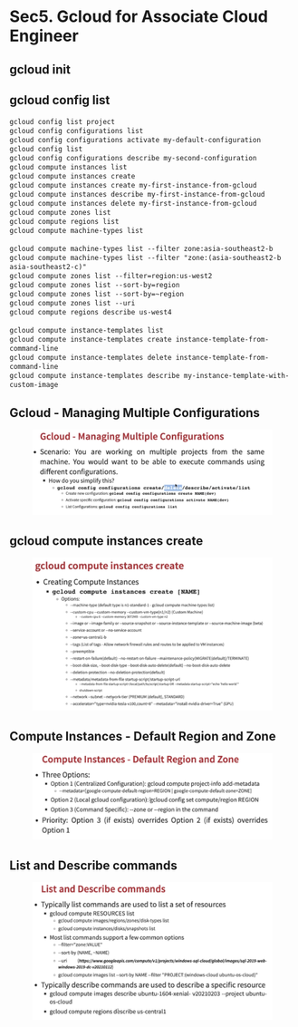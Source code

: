 # Sec5. Gcloud for Associate Cloud Engineer

## gcloud init

## gcloud config list

```
gcloud config list project
gcloud config configurations list
gcloud config configurations activate my-default-configuration
gcloud config list
gcloud config configurations describe my-second-configuration
gcloud compute instances list
gcloud compute instances create
gcloud compute instances create my-first-instance-from-gcloud
gcloud compute instances describe my-first-instance-from-gcloud
gcloud compute instances delete my-first-instance-from-gcloud
gcloud compute zones list
gcloud compute regions list
gcloud compute machine-types list
 
gcloud compute machine-types list --filter zone:asia-southeast2-b
gcloud compute machine-types list --filter "zone:(asia-southeast2-b asia-southeast2-c)"
gcloud compute zones list --filter=region:us-west2
gcloud compute zones list --sort-by=region
gcloud compute zones list --sort-by=~region
gcloud compute zones list --uri
gcloud compute regions describe us-west4
 
gcloud compute instance-templates list
gcloud compute instance-templates create instance-template-from-command-line
gcloud compute instance-templates delete instance-template-from-command-line
gcloud compute instance-templates describe my-instance-template-with-custom-image
```



## Gcloud - Managing Multiple Configurations

<figure><img src="../../.gitbook/assets/Screenshot 2023-11-22 at 13.20.19.png" alt=""><figcaption></figcaption></figure>

## gcloud compute instances create

<figure><img src="../../.gitbook/assets/image (15) (1).png" alt=""><figcaption></figcaption></figure>

## Compute Instances - Default Region and Zone

<figure><img src="../../.gitbook/assets/image (16) (1).png" alt=""><figcaption></figcaption></figure>

## List and Describe commands

<figure><img src="../../.gitbook/assets/image (17) (1).png" alt=""><figcaption></figcaption></figure>





